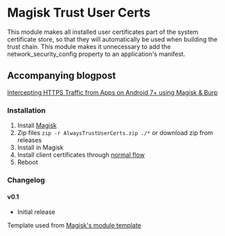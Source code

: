 # Magisk Trust User Certs
This module makes all installed user certificates part of the system certificate store, so that they will automatically be used when building the trust chain. This module makes it unnecessary to add the network_security_config property to an application's manifest.

## Accompanying blogpost
[Intercepting HTTPS Traffic from Apps on Android 7+ using Magisk & Burp](https://blog.nviso.be/2017/12/22/intercepting-https-traffic-from-apps-on-android-7-using-magisk-burp/)

### Installation
1. Install [Magisk](https://forum.xda-developers.com/apps/magisk/official-magisk-v7-universal-systemless-t3473445)
2. Zip files `zip -r AlwaysTrustUserCerts.zip ./*` or download zip from releases
3. Install in Magisk
4. Install client certificates through [normal flow](https://support.portswigger.net/customer/portal/articles/1841102-installing-burp-s-ca-certificate-in-an-android-device)
5. Reboot

### Changelog
#### v0.1
* Initial release

Template used from [Magisk's module template](https://github.com/topjohnwu/magisk-module-template)
